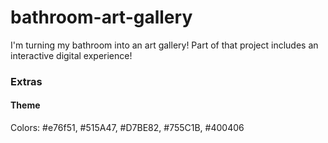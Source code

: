 # bathroom-art-gallery
I'm turning my bathroom into an art gallery! Part of that project includes an interactive digital experience!

### Extras

#### Theme
Colors: #e76f51, #515A47, #D7BE82, #755C1B, #400406


